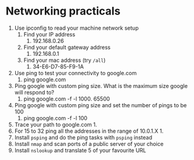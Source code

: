 # Networking practicals

1. Use ipconfig to read your machine network setup
   1. Find your IP address
      1.  192.168.0.26
   2. Find your default gateway address
      1. 192.168.0.1
   3. Find your mac address (try `/all`)
      1. 34-E6-D7-85-F9-1A
2. Use ping to test your connectivity to google.com
      1. ping google.com
3. Ping google with custom ping size. What is the maximum size google will respond to?
      1. ping google.com -f -l 1000.    65500
4. Ping google with custom ping size and set the number of pings to be 100
      1. ping google.com -f -l 100
5. Trace your path to google.com
      1. 
6. For 15 to 32 ping all the addresses in the range of 10.0.1.X
      1. 
7. Install `psping` and do the ping tasks with `psping` instead
8. Install `nmap` and scan ports of a public server of your choice
9.  Install `nslookup` and translate 5 of your favourite URL
